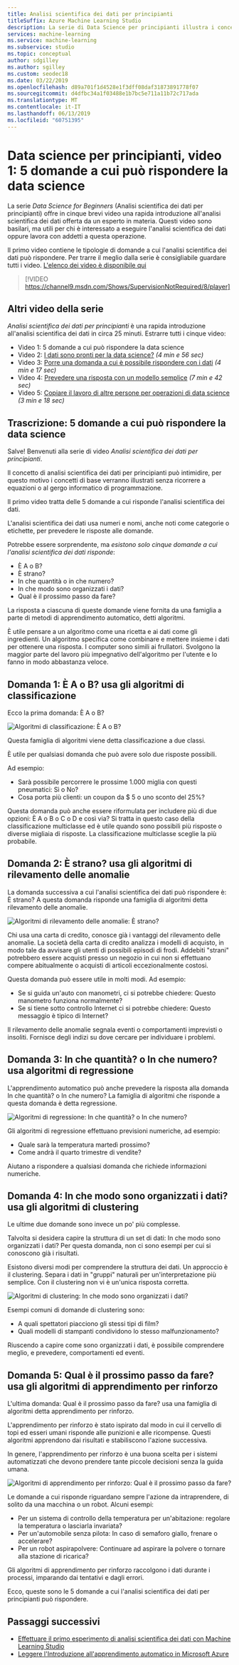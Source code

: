 ```yaml
---
title: Analisi scientifica dei dati per principianti
titleSuffix: Azure Machine Learning Studio
description: La serie di Data Science per principianti illustra i concetti di base in 5 brevi video, partendo con "The 5 Questions Data Science Answers" (Le 5 domande a cui Data Science può rispondere). Da Azure Machine Learning.
services: machine-learning
ms.service: machine-learning
ms.subservice: studio
ms.topic: conceptual
author: sdgilley
ms.author: sgilley
ms.custom: seodec18
ms.date: 03/22/2019
ms.openlocfilehash: d89a701f1d4528e1f3dff08daf31873891778f07
ms.sourcegitcommit: d4dfbc34a1f03488e1b7bc5e711a11b72c717ada
ms.translationtype: MT
ms.contentlocale: it-IT
ms.lasthandoff: 06/13/2019
ms.locfileid: "60751395"
---
```

# <a name="data-science-for-beginners-video-1-the-5-questions-data-science-answers"></a>Data science per principianti, video 1: 5 domande a cui può rispondere la data science
La serie *Data Science for Beginners* (Analisi scientifica dei dati per principianti) offre in cinque brevi video una rapida introduzione all'analisi scientifica dei dati offerta da un esperto in materia. Questi video sono basilari, ma utili per chi è interessato a eseguire l'analisi scientifica dei dati oppure lavora con addetti a questa operazione.

Il primo video contiene le tipologie di domande a cui l'analisi scientifica dei dati può rispondere. Per trarre il meglio dalla serie è consigliabile guardare tutti i video. [L'elenco dei video è disponibile qui](#other-videos-in-this-series)
<br>

> [!VIDEO https://channel9.msdn.com/Shows/SupervisionNotRequired/8/player]
>
>

## <a name="other-videos-in-this-series"></a>Altri video della serie
*Analisi scientifica dei dati per principianti* è una rapida introduzione all'analisi scientifica dei dati in circa 25 minuti. Estrarre tutti i cinque video:

* Video 1: 5 domande a cui può rispondere la data science
* Video 2: [I dati sono pronti per la data science?](data-science-for-beginners-is-your-data-ready-for-data-science.md) *(4 min e 56 sec)*
* Video 3: [Porre una domanda a cui è possibile rispondere con i dati](data-science-for-beginners-ask-a-question-you-can-answer-with-data.md) *(4 min e 17 sec)*
* Video 4: [Prevedere una risposta con un modello semplice](data-science-for-beginners-predict-an-answer-with-a-simple-model.md) *(7 min e 42 sec)*
* Video 5: [Copiare il lavoro di altre persone per operazioni di data science](data-science-for-beginners-copy-other-peoples-work-to-do-data-science.md) *(3 min e 18 sec)*

## <a name="transcript-the-5-questions-data-science-answers"></a>Trascrizione: 5 domande a cui può rispondere la data science
Salve! Benvenuti alla serie di video *Analisi scientifica dei dati per principianti*.

Il concetto di analisi scientifica dei dati per principianti può intimidire, per questo motivo i concetti di base verranno illustrati senza ricorrere a equazioni o al gergo informatico di programmazione.

Il primo video tratta delle 5 domande a cui risponde l'analisi scientifica dei dati.

L'analisi scientifica dei dati usa numeri e nomi, anche noti come categorie o etichette, per prevedere le risposte alle domande.

Potrebbe essere sorprendente, ma *esistono solo cinque domande a cui l'analisi scientifica dei dati risponde*:

* È A o B?
* È strano?
* In che quantità o in che numero?
* In che modo sono organizzati i dati?
* Qual è il prossimo passo da fare?

La risposta a ciascuna di queste domande viene fornita da una famiglia a parte di metodi di apprendimento automatico, detti algoritmi.

È utile pensare a un algoritmo come una ricetta e ai dati come gli ingredienti. Un algoritmo specifica come combinare e mettere insieme i dati per ottenere una risposta. I computer sono simili ai frullatori. Svolgono la maggior parte del lavoro più impegnativo dell'algoritmo per l'utente e lo fanno in modo abbastanza veloce.

## <a name="question-1-is-this-a-or-b-uses-classification-algorithms"></a>Domanda 1: È A o B? usa gli algoritmi di classificazione
Ecco la prima domanda: È A o B?

![Algoritmi di classificazione: È A o B?](./media/data-science-for-beginners-the-5-questions-data-science-answers/classification-algorithms.png)

Questa famiglia di algoritmi viene detta classificazione a due classi.

È utile per qualsiasi domanda che può avere solo due risposte possibili.

Ad esempio:

* Sarà possibile percorrere le prossime 1.000 miglia con questi pneumatici: Sì o No?
* Cosa porta più clienti: un coupon da $ 5 o uno sconto del 25%?

Questa domanda può anche essere riformulata per includere più di due opzioni: È A o B o C o D e così via?  Si tratta in questo caso della classificazione multiclasse ed è utile quando sono possibili più risposte o diverse migliaia di risposte. La classificazione multiclasse sceglie la più probabile.

## <a name="question-2-is-this-weird-uses-anomaly-detection-algorithms"></a>Domanda 2: È strano? usa gli algoritmi di rilevamento delle anomalie
La domanda successiva a cui l'analisi scientifica dei dati può rispondere è: È strano? A questa domanda risponde una famiglia di algoritmi detta rilevamento delle anomalie.

![Algoritmi di rilevamento delle anomalie: È strano?](./media/data-science-for-beginners-the-5-questions-data-science-answers/anomaly-detection-algorithms.png)

Chi usa una carta di credito, conosce già i vantaggi del rilevamento delle anomalie. La società della carta di credito analizza i modelli di acquisto, in modo tale da avvisare gli utenti di possibili episodi di frodi. Addebiti "strani" potrebbero essere acquisti presso un negozio in cui non si effettuano compere abitualmente o acquisti di articoli eccezionalmente costosi.

Questa domanda può essere utile in molti modi. Ad esempio:

* Se si guida un'auto con manometri, ci si potrebbe chiedere: Questo manometro funziona normalmente?
* Se si tiene sotto controllo Internet ci si potrebbe chiedere: Questo messaggio è tipico di Internet?

Il rilevamento delle anomalie segnala eventi o comportamenti imprevisti o insoliti. Fornisce degli indizi su dove cercare per individuare i problemi.

## <a name="question-3-how-much-or-how-many-uses-regression-algorithms"></a>Domanda 3: In che quantità? o In che numero? usa algoritmi di regressione
L'apprendimento automatico può anche prevedere la risposta alla domanda In che quantità? o In che numero? La famiglia di algoritmi che risponde a questa domanda è detta regressione.

![Algoritmi di regressione: In che quantità? o In che numero?](./media/data-science-for-beginners-the-5-questions-data-science-answers/regression-algorithms.png)

Gli algoritmi di regressione effettuano previsioni numeriche, ad esempio:

* Quale sarà la temperatura martedì prossimo?  
* Come andrà il quarto trimestre di vendite?

Aiutano a rispondere a qualsiasi domanda che richiede informazioni numeriche.

## <a name="question-4-how-is-this-organized-uses-clustering-algorithms"></a>Domanda 4: In che modo sono organizzati i dati? usa gli algoritmi di clustering
Le ultime due domande sono invece un po' più complesse.

Talvolta si desidera capire la struttura di un set di dati: In che modo sono organizzati i dati? Per questa domanda, non ci sono esempi per cui si conoscono già i risultati.

Esistono diversi modi per comprendere la struttura dei dati. Un approccio è il clustering. Separa i dati in "gruppi" naturali per un'interpretazione più semplice. Con il clustering non vi è un'unica risposta corretta.

![Algoritmi di clustering: In che modo sono organizzati i dati?](./media/data-science-for-beginners-the-5-questions-data-science-answers/clustering-algorithms.png)

Esempi comuni di domande di clustering sono:

* A quali spettatori piacciono gli stessi tipi di film?
* Quali modelli di stampanti condividono lo stesso malfunzionamento?

Riuscendo a capire come sono organizzati i dati, è possibile comprendere meglio, e prevedere, comportamenti ed eventi.  

## <a name="question-5-what-should-i-do-now-uses-reinforcement-learning-algorithms"></a>Domanda 5: Qual è il prossimo passo da fare? usa gli algoritmi di apprendimento per rinforzo
L'ultima domanda: Qual è il prossimo passo da fare? usa una famiglia di algoritmi detta apprendimento per rinforzo.

L'apprendimento per rinforzo è stato ispirato dal modo in cui il cervello di topi ed esseri umani risponde alle punizioni e alle ricompense. Questi algoritmi apprendono dai risultati e stabiliscono l'azione successiva.

In genere, l'apprendimento per rinforzo è una buona scelta per i sistemi automatizzati che devono prendere tante piccole decisioni senza la guida umana.

![Algoritmi di apprendimento per rinforzo: Qual è il prossimo passo da fare?](./media/data-science-for-beginners-the-5-questions-data-science-answers/reinforcement-learning-algorithms.png)

Le domande a cui risponde riguardano sempre l'azione da intraprendere, di solito da una macchina o un robot. Alcuni esempi:

* Per un sistema di controllo della temperatura per un'abitazione: regolare la temperatura o lasciarla invariata?  
* Per un'automobile senza pilota: In caso di semaforo giallo, frenare o accelerare?  
* Per un robot aspirapolvere: Continuare ad aspirare la polvere o tornare alla stazione di ricarica?

Gli algoritmi di apprendimento per rinforzo raccolgono i dati durante i processi, imparando dai tentativi e dagli errori.

Ecco, queste sono le 5 domande a cui l'analisi scientifica dei dati per principianti può rispondere.

## <a name="next-steps"></a>Passaggi successivi
* [Effettuare il primo esperimento di analisi scientifica dei dati con Machine Learning Studio](create-experiment.md)
* [Leggere l'Introduzione all'apprendimento automatico in Microsoft Azure](/azure/machine-learning/preview/overview-what-is-azure-ml)
